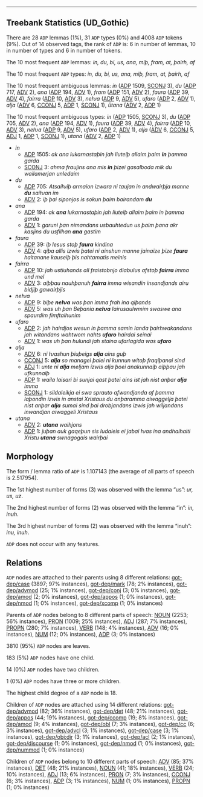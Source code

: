 

--------------------------------------------------------------------------------

## Treebank Statistics (UD_Gothic)

There are 28 `ADP` lemmas (1%), 31 `ADP` types (0%) and 4008 `ADP` tokens (9%).
Out of 14 observed tags, the rank of `ADP` is: 6 in number of lemmas, 10 in number of types and 6 in number of tokens.

The 10 most frequent `ADP` lemmas: <em>in, du, bi, us, ana, miþ, fram, at, þairh, af</em>

The 10 most frequent `ADP` types:  <em>in, du, bi, us, ana, miþ, fram, at, þairh, af</em>

The 10 most frequent ambiguous lemmas: <em>in</em> ([ADP]() 1509, [SCONJ]() 3), <em>du</em> ([ADP]() 717, [ADV]() 2), <em>ana</em> ([ADP]() 194, [ADV]() 1), <em>fram</em> ([ADP]() 151, [ADV]() 2), <em>faura</em> ([ADP]() 39, [ADV]() 4), <em>fairra</em> ([ADP]() 10, [ADV]() 3), <em>neƕa</em> ([ADP]() 9, [ADV]() 5), <em>ufaro</em> ([ADP]() 2, [ADV]() 1), <em>alja</em> ([ADV]() 6, [CCONJ]() 5, [ADP]() 1, [SCONJ]() 1), <em>ūtana</em> ([ADV]() 2, [ADP]() 1)

The 10 most frequent ambiguous types:  <em>in</em> ([ADP]() 1505, [SCONJ]() 3), <em>du</em> ([ADP]() 705, [ADV]() 2), <em>ana</em> ([ADP]() 194, [ADV]() 1), <em>faura</em> ([ADP]() 39, [ADV]() 4), <em>fairra</em> ([ADP]() 10, [ADV]() 3), <em>neƕa</em> ([ADP]() 9, [ADV]() 5), <em>ufaro</em> ([ADP]() 2, [ADV]() 1), <em>alja</em> ([ADV]() 6, [CCONJ]() 5, [ADJ]() 1, [ADP]() 1, [SCONJ]() 1), <em>utana</em> ([ADV]() 2, [ADP]() 1)


* <em>in</em>
  * [ADP]() 1505: <em>ak ana lukarnastaþin jah liuteiþ allaim þaim <b>in</b> þamma garda</em>
  * [SCONJ]() 3: <em>ahma fraujins ana mis <b>in</b> þizei gasalboda mik du wailamerjan unledaim</em>
* <em>du</em>
  * [ADP]() 705: <em>Atsaiƕiþ armaion izwara ni taujan in andwairþja manne <b>du</b> saiƕan im</em>
  * [ADV]() 2: <em>iþ þai siponjos is sokun þaim bairandam <b>du</b></em>
* <em>ana</em>
  * [ADP]() 194: <em>ak <b>ana</b> lukarnastaþin jah liuteiþ allaim þaim in þamma garda</em>
  * [ADV]() 1: <em>garuni þan nimandans usbauhtedun us þaim þana akr kasjins du usfilhan <b>ana</b> gastim</em>
* <em>faura</em>
  * [ADP]() 39: <em>iþ Iesus stoþ <b>faura</b> kindina</em>
  * [ADV]() 4: <em>qiþa allis izwis þatei ni ainshun manne jainaize þize <b>faura</b> haitanane kauseiþ þis nahtamatis meinis</em>
* <em>fairra</em>
  * [ADP]() 10: <em>jah ustiuhands all fraistobnjo diabulus afstoþ <b>fairra</b> imma und mel</em>
  * [ADV]() 3: <em>aiþþau nauhþanuh <b>fairra</b> imma wisandin insandjands airu bidjiþ gawairþjis</em>
* <em>neƕa</em>
  * [ADP]() 9: <em>biþe <b>neƕa</b> was þan imma frah ina qiþands</em>
  * [ADV]() 5: <em>was uh þan Beþania <b>neƕa</b> Iairusaulwmim swaswe ana spaurdim fimftaihunim</em>
* <em>ufaro</em>
  * [ADP]() 2: <em>jah hairdjos wesun in þamma samin landa þairhwakandans jah witandans wahtwom nahts <b>ufaro</b> hairdai seinai</em>
  * [ADV]() 1: <em>was uh þan hulundi jah staina ufarlagida was <b>ufaro</b></em>
* <em>alja</em>
  * [ADV]() 6: <em>ni ƕashun þiuþeigs <b>alja</b> ains guþ</em>
  * [CCONJ]() 5: <em><b>alja</b> so managei þaiei ni kunnun witoþ fraqiþanai sind</em>
  * [ADJ]() 1: <em>unte ni <b>alja</b> meljam izwis alja þoei anakunnaiþ aiþþau jah ufkunnaiþ</em>
  * [ADP]() 1: <em>waila laisari bi sunjai qast þatei ains ist jah nist anþar <b>alja</b> imma</em>
  * [SCONJ]() 1: <em>sildaleikja ei swa sprauto afwandjanda af þamma laþondin izwis in anstai Xristaus du anþaramma aiwaggelja þatei nist anþar <b>alja</b> sumai sind þai drobjandans izwis jah wiljandans inwandjan aiwaggeli Xristaus</em>
* <em>utana</em>
  * [ADV]() 2: <em><b>utana</b> waihjons</em>
  * [ADP]() 1: <em>juþan auk gaqeþun sis Iudaieis ei jabai ƕas ina andhaihaiti Xristu <b>utana</b> swnagogais wairþai</em>

## Morphology

The form / lemma ratio of `ADP` is 1.107143 (the average of all parts of speech is 2.517954).

The 1st highest number of forms (3) was observed with the lemma “us”: <em>ur, us, uz</em>.

The 2nd highest number of forms (2) was observed with the lemma “in”: <em>in, inuh</em>.

The 3rd highest number of forms (2) was observed with the lemma “inuh”: <em>inu, inuh</em>.

`ADP` does not occur with any features.


## Relations

`ADP` nodes are attached to their parents using 8 different relations: [got-dep/case]() (3897; 97% instances), [got-dep/mark]() (78; 2% instances), [got-dep/advmod]() (25; 1% instances), [got-dep/conj]() (3; 0% instances), [got-dep/amod]() (2; 0% instances), [got-dep/appos]() (1; 0% instances), [got-dep/nmod]() (1; 0% instances), [got-dep/xcomp]() (1; 0% instances)

Parents of `ADP` nodes belong to 8 different parts of speech: [NOUN]() (2253; 56% instances), [PRON]() (1009; 25% instances), [ADJ]() (287; 7% instances), [PROPN]() (280; 7% instances), [VERB]() (148; 4% instances), [ADV]() (16; 0% instances), [NUM]() (12; 0% instances), [ADP]() (3; 0% instances)

3810 (95%) `ADP` nodes are leaves.

183 (5%) `ADP` nodes have one child.

14 (0%) `ADP` nodes have two children.

1 (0%) `ADP` nodes have three or more children.

The highest child degree of a `ADP` node is 18.

Children of `ADP` nodes are attached using 14 different relations: [got-dep/advmod]() (82; 36% instances), [got-dep/det]() (48; 21% instances), [got-dep/appos]() (44; 19% instances), [got-dep/ccomp]() (19; 8% instances), [got-dep/amod]() (9; 4% instances), [got-dep/obl]() (7; 3% instances), [got-dep/cc]() (6; 3% instances), [got-dep/advcl]() (3; 1% instances), [got-dep/case]() (3; 1% instances), [got-dep/obj:dir]() (3; 1% instances), [got-dep/acl]() (2; 1% instances), [got-dep/discourse]() (1; 0% instances), [got-dep/nmod]() (1; 0% instances), [got-dep/nummod]() (1; 0% instances)

Children of `ADP` nodes belong to 10 different parts of speech: [ADV]() (85; 37% instances), [DET]() (48; 21% instances), [NOUN]() (41; 18% instances), [VERB]() (24; 10% instances), [ADJ]() (13; 6% instances), [PRON]() (7; 3% instances), [CCONJ]() (6; 3% instances), [ADP]() (3; 1% instances), [NUM]() (1; 0% instances), [PROPN]() (1; 0% instances)

